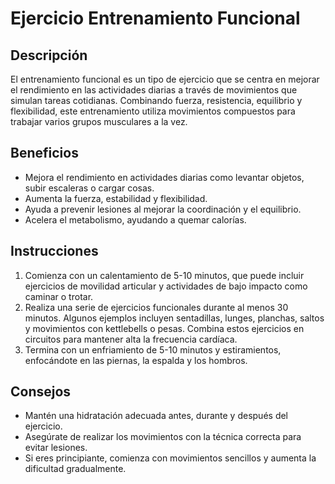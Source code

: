 # Ejercicio Entrenamiento Funcional

## Descripción
El entrenamiento funcional es un tipo de ejercicio que se centra en mejorar el rendimiento en las actividades diarias a través de movimientos que simulan tareas cotidianas. Combinando fuerza, resistencia, equilibrio y flexibilidad, este entrenamiento utiliza movimientos compuestos para trabajar varios grupos musculares a la vez.

## Beneficios
- Mejora el rendimiento en actividades diarias como levantar objetos, subir escaleras o cargar cosas.
- Aumenta la fuerza, estabilidad y flexibilidad.
- Ayuda a prevenir lesiones al mejorar la coordinación y el equilibrio.
- Acelera el metabolismo, ayudando a quemar calorías.

## Instrucciones
1. Comienza con un calentamiento de 5-10 minutos, que puede incluir ejercicios de movilidad articular y actividades de bajo impacto como caminar o trotar.
2. Realiza una serie de ejercicios funcionales durante al menos 30 minutos. Algunos ejemplos incluyen sentadillas, lunges, planchas, saltos y movimientos con kettlebells o pesas. Combina estos ejercicios en circuitos para mantener alta la frecuencia cardíaca.
3. Termina con un enfriamiento de 5-10 minutos y estiramientos, enfocándote en las piernas, la espalda y los hombros.

## Consejos
- Mantén una hidratación adecuada antes, durante y después del ejercicio.
- Asegúrate de realizar los movimientos con la técnica correcta para evitar lesiones.
- Si eres principiante, comienza con movimientos sencillos y aumenta la dificultad gradualmente.